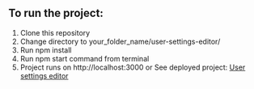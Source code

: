 ## To run the project:

1. Clone this repository
2. Change directory to your_folder_name/user-settings-editor/
3. Run npm install
4. Run npm start command from terminal
5. Project runs on http://localhost:3000
or
See deployed project:
[User settings editor](https://valeria38.github.io/user-settings-editor/)
